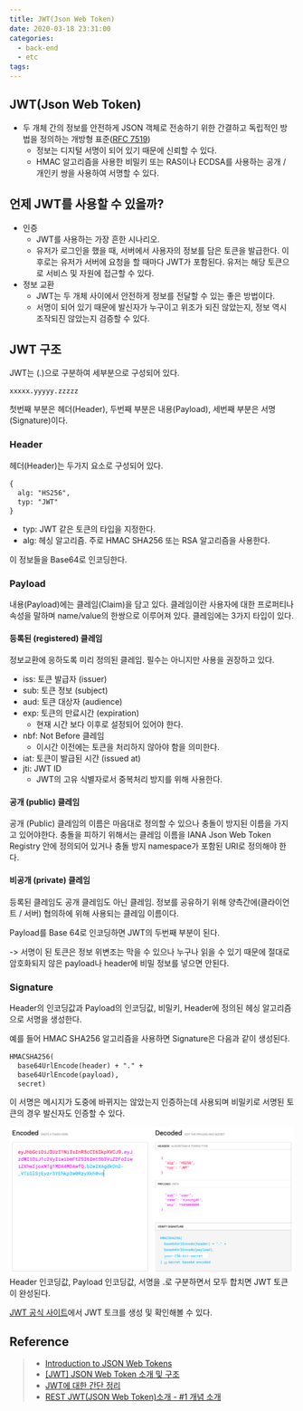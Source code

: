 ```yaml
---
title: JWT(Json Web Token)
date: 2020-03-18 23:31:00
categories:
  - back-end
  - etc
tags:
---
```


## JWT(Json Web Token)

- 두 개체 간의 정보를 안전하게 JSON 객체로 전송하기 위한 간결하고 독립적인 방법을 정의하는 개방형 표준([RFC 7519](https://tools.ietf.org/html/rfc7519))
  - 정보는 디지털 서명이 되어 있기 때문에 신뢰할 수 있다.
  - HMAC 알고리즘을 사용한 비밀키 또는 RAS이나 ECDSA를 사용하는 공개 / 개인키 쌍을 사용하여 서명할 수 있다.

## 언제 JWT를 사용할 수 있을까?

- 인증
  - JWT를 사용하는 가장 흔한 시나리오.
  - 유저가 로그인을 했을 때, 서버에서 사용자의 정보를 담은 토큰을 발급한다. 이 후로는 유저가 서버에 요청을 할 때마다 JWT가 포함된다. 유저는 해당 토큰으로 서비스 및 자원에 접근할 수 있다.
- 정보 교환
  - JWT는 두 개체 사이에서 안전하게 정보를 전달할 수 있는 좋은 방법이다.
  - 서명이 되어 있기 때문에 발신자가 누구이고 위조가 되진 않았는지, 정보 역시 조작되진 않았는지 검증할 수 있다.

## JWT 구조

JWT는 (.)으로 구분하여 세부분으로 구성되어 있다.

```
xxxxx.yyyyy.zzzzz
```

첫번째 부분은 헤더(Header), 두번째 부분은 내용(Payload), 세번째 부분은 서명(Signature)이다.

### Header

헤더(Header)는 두가지 요소로 구성되어 있다.

```
{
  alg: "HS256",
  typ: "JWT"
}
```

- typ: JWT 같은 토큰의 타입을 지정한다.
- alg: 헤싱 알고리즘. 주로 HMAC SHA256 또는 RSA 알고리즘을 사용한다.

이 정보들을 Base64로 인코딩한다.

### Payload

내용(Payload)에는 클레임(Claim)을 담고 있다. 클레임이란 사용자에 대한 프로퍼티나 속성을 말하며 name/value의 한쌍으로 이루어져 있다.
클레임에는 3가지 타입이 있다.

#### 등록된 (registered) 클레임

정보교환에 응하도록 미리 정의된 클레임. 필수는 아니지만 사용을 권장하고 있다.

- iss: 토큰 발급자 (issuer)
- sub: 토큰 정보 (subject)
- aud: 토큰 대상자 (audience)
- exp: 토큰의 만료시간 (expiration)
  - 현재 시간 보다 이후로 설정되어 있어야 한다.
- nbf: Not Before 클레임
  - 이시간 이전에는 토큰을 처리하지 않아야 함을 의미한다.
- iat: 토큰이 발급된 시간 (issued at)
- jti: JWT ID
  - JWT의 고유 식별자로서 중복처리 방지를 위해 사용한다.

#### 공개 (public) 클레임

공개 (Public) 클레임의 이름은 마음대로 정의할 수 있으나 충돌이 방지된 이름을 가지고 있어야한다. 충돌을 피하기 위해서는 클레임 이름을 IANA Json Web Token Registry 안에 정의되어 있거나 충돌 방지 namespace가 포함된 URI로 정의해야 한다.

#### 비공개 (private) 클레임

등록된 클레임도 공개 클레임도 아닌 클레임. 정보를 공유하기 위해 양측간에(클라이언트 / 서버) 협의하에 위해 사용되는 클레임 이름이다.

Payload를 Base 64로 인코딩하면 JWT의 두번째 부분이 된다.

-> 서명이 된 토큰은 정보 위변조는 막을 수 있으나 누구나 읽을 수 있기 때문에 절대로 암호화되지 않은 payload나 header에 비밀 정보를 넣으면 안된다.

### Signature

Header의 인코딩값과 Payload의 인코딩값, 비밀키, Header에 정의된 헤싱 알고리즘으로 서명을 생성한다.

예를 들어 HMAC SHA256 알고리즘을 사용하면 Signature은 다음과 같이 생성된다.

```
HMACSHA256(
  base64UrlEncode(header) + "." +
  base64UrlEncode(payload),
  secret)
```

이 서명은 메시지가 도중에 바뀌지는 않았는지 인증하는데 사용되며 비밀키로 서명된 토큰의 경우 발신자도 인증할 수 있다.

![JWT Example](../images/backend/json-web-token-1.png)
Header 인코딩값, Payload 인코딩값, 서명을 .로 구분하면서 모두 합치면 JWT 토큰이 완성된다.

[JWT 공식 사이트](https://jwt.io/)에서 JWT 토크를 생성 및 확인해볼 수 있다.

## Reference

> - [Introduction to JSON Web Tokens](https://jwt.io/introduction/)
> - [[JWT] JSON Web Token 소개 및 구조](https://velopert.com/2389)
> - [JWT에 대한 간단 정리](https://icarus8050.tistory.com/12)
> - [REST JWT(JSON Web Token)소개 - #1 개념 소개](https://bcho.tistory.com/999)
